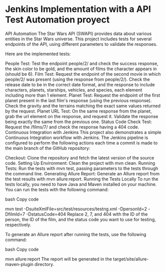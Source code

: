 # Jenkins Implementation with a API Test Automation proyect
API Automation
The Star Wars API (SWAPI) provides data about various entities in the Star Wars universe. This project includes tests for several endpoints of the API, using different parameters to validate the responses.

Here are the implemented tests:

People Test: Test the endpoint people/2/ and check the success response, the skin color to be gold, and the amount of films the character appears in (should be 6).
Film Test: Request the endpoint of the second movie in which people/2/ was present (using the response from people/2/). Check the release date to be in the correct date format, and the response to include characters, planets, starships, vehicles, and species, each element including more than 1 element.
Planet Test: Request the endpoint of the first planet present in the last film's response (using the previous response). Check the gravity and the terrains matching the exact same values returned by the request.
Planet URL Test: On the same response from the planet, grab the url element on the response, and request it. Validate the response being exactly the same from the previous one.
Status Code Check Test: Request the /films/7/ and check the response having a 404 code.
Continuous Integration with Jenkins
This project also demonstrates a simple Continuous Integration workflow with Jenkins. The Jenkins pipeline is configured to perform the following actions each time a commit is made to the main branch of the GitHub repository:

Checkout: Clone the repository and fetch the latest version of the source code.
Setting Up Environment: Clean the project with mvn clean.
Running Tests: Run the tests with mvn test, passing parameters to the tests through the command line.
Generating Allure Report: Generate an Allure report from the test results with mvn allure:report.
Running the Tests Locally
To run the tests locally, you need to have Java and Maven installed on your machine. You can run the tests with the following command:

bash
Copy code

mvn test -DsuiteXmlFile=src/test/resources/testng.xml -DpersonId=2 -DfilmId=7 -DstatusCode=404
Replace 2, 7, and 404 with the ID of the person, the ID of the film, and the status code you want to use for testing, respectively.

To generate an Allure report after running the tests, use the following command:

bash
Copy code

mvn allure:report
The report will be generated in the target/site/allure-maven-plugin directory.
